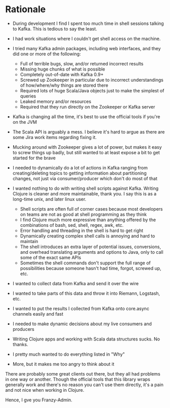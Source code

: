 # Rationale

* During development I find I spent too much time in shell sessions talking to Kafka. This is tedious to say the least.
* I had work situations where I couldn't get shell access on the machine.
* I tried many Kafka admin packages, including web interfaces, and they did one or more of the following:
     * Full of terrible bugs, slow, and/or returned incorrect results
     * Missing huge chunks of what is possible
     * Completely out-of-date with Kafka 0.9+
     * Screwed up Zookeeper in particular due to incorrect understandings of how/where/why things are stored there
     * Required lots of huge Scala/Java objects just to make the simplest of queries
     * Leaked memory and/or resources
     * Required that they run directly on the Zookeeper or Kafka server
* Kafka is changing all the time, it's best to use the official tools if you're on the JVM
* The Scala API is arguably a mess. I believe it's hard to argue as there are some Jira work items regarding fixing it.
* Mucking around with Zookeeper gives a lot of power, but makes it easy to screw things up badly, but still wanted to at least expose a bit to get started for the brave
* I needed to dynamically do a lot of actions in Kafka ranging from creating/deleting topics to getting information about partitioning changes, not just via consumer/producer which don't do most of that
* I wanted nothing to do with writing shell scripts against Kafka. Writing Clojure is cleaner and more maintainable, thank you. I say this is as a long-time unix, and later linux user.
     * Shell scripts are often full of corner cases because most developers on teams are not as good at shell programming as they think
     * I find Clojure much more expressive than anything offered by the combinations of bash, sed, shell, regex, awk, etc.
     * Error handling and threading in the shell is hard to get right
     * Dynamically creating complex shell calls is annoying and hard to maintain
     * The shell introduces an extra layer of potential issues, conversions, and overhead translating arguments and options to Java, only to call some of the exact same APIs
     * Sometimes the shell commands don't support the full range of possibilities because someone hasn't had time, forgot, screwed up, etc.

* I wanted to collect data from Kafka and send it over the wire
* I wanted to take parts of this data and throw it into Riemann, Logstash, etc.
* I wanted to put the results I collected from Kafka onto core.async channels easily and fast
* I needed to make dynamic decisions about my live consumers and producers
* Writing Clojure apps and working with Scala data structures sucks. No thanks.
* I pretty much wanted to do everything listed in "Why"
* More, but it makes me too angry to think about it

There are probably some great clients out there, but they all had problems in one way or another. Though the official tools that this library wraps generally work and there's no reason you can't use them directly, it's a pain and not nice when working in Clojure.

Hence, I gve you Franzy-Admin.